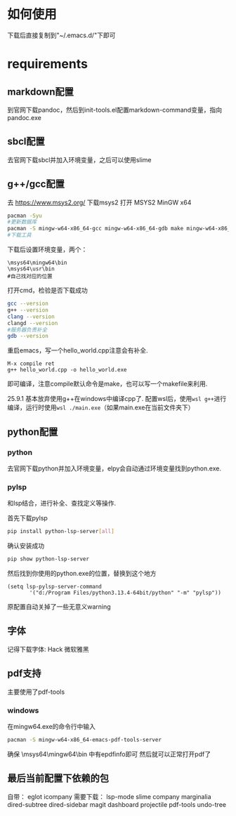 # 如何使用
下载后直接复制到"~/.emacs.d/"下即可

# requirements 
## markdown配置
到官网下载pandoc，然后到init-tools.el配置markdown-command变量，指向pandoc.exe

## sbcl配置
去官网下载sbcl并加入环境变量，之后可以使用slime

## g++/gcc配置
去 https://www.msys2.org/ 下载msys2
打开 MSYS2 MinGW x64
```bash
pacman -Syu 
#更新数据库
pacman -S mingw-w64-x86_64-gcc mingw-w64-x86_64-gdb make mingw-w64-x86_64-clang mingw-w64-x86_64-clang-tools-extra
#下载工具
```
下载后设置环境变量，两个：
```
\msys64\mingw64\bin
\msys64\usr\bin
#自己找对应的位置
```
打开cmd，检验是否下载成功
```bash
gcc --version
g++ --version
clang --version
clangd --version
#服务器负责补全
gdb --version
```
重启emacs，写一个hello_world.cpp注意会有补全.
```
M-x compile ret 
g++ hello_world.cpp -o hello_world.exe
```
即可编译，注意compile默认命令是make，也可以写一个makefile来利用.

25.9.1 
基本放弃使用g++在windows中编译cpp了.
配置wsl后，使用```wsl g++```进行编译，运行时使用```wsl ./main.exe```（如果main.exe在当前文件夹下）
## python配置
### python
去官网下载python并加入环境变量，elpy会自动通过环境变量找到python.exe.

### pylsp
和lsp结合，进行补全、查找定义等操作.

首先下载pylsp
```bash
pip install python-lsp-server[all]
```
确认安装成功
```bash
pip show python-lsp-server
```
然后找到你使用的python.exe的位置，替换到这个地方
```elisp
(setq lsp-pylsp-server-command 
       '("d:/Program Files/python3.13.4-64bit/python" "-m" "pylsp"))
```
原配置自动关掉了一些无意义warning

## 字体
记得下载字体:
Hack
微软雅黑

## pdf支持
主要使用了pdf-tools
### windows
在mingw64.exe的命令行中输入
```bash
pacman -S mingw-w64-x86_64-emacs-pdf-tools-server
```
确保 \msys64\mingw64\bin 中有epdfinfo即可
然后就可以正常打开pdf了

## 最后当前配置下依赖的包
自带：
eglot
icompany
需要下载：
lsp-mode
slime
company
marginalia
dired-subtree
dired-sidebar
magit
dashboard
projectile
pdf-tools
undo-tree

